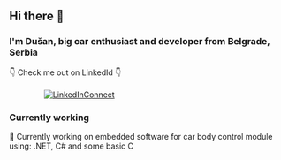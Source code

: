 ## Hi there 👋
### I'm Dušan, big car enthusiast and developer from Belgrade, Serbia
👇 Check me out on LinkedId 👇 <br><br>
&nbsp;&nbsp;&nbsp;&nbsp;&nbsp;&nbsp;&nbsp;&nbsp;&nbsp;&nbsp;&nbsp;&nbsp;&nbsp;&nbsp;&nbsp;&nbsp;[![LinkedInConnect](https://img.shields.io/badge/%20-Connect-black?color=14171A&labelColor=212121&logo=linkedin&logoColor=ffcc80)](https://www.linkedin.com/in/nikolic-dusan/)

### Currently working

🔭 Currently working on embedded software for car body control module using:
.NET, C# and some basic C

<!--
**leduMaster/leduMaster** is a ✨ _special_ ✨ repository because its `README.md` (this file) appears on your GitHub profile.

